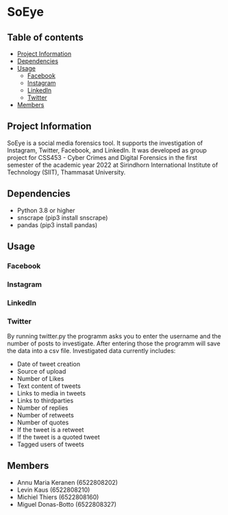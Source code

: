 # SoEye
## Table of contents
* [Project Information](#project-information)
* [Dependencies](#dependencies)
* [Usage](#usage)
  * [Facebook](#facebook)
  * [Instagram](#instagram)
  * [LinkedIn](#linkedin)
  * [Twitter](#twitter)
* [Members](#members)
## Project Information
SoEye is a social media forensics tool. It supports the investigation of Instagram, Twitter, Facebook, and LinkedIn. It was developed as group project for CSS453 - Cyber Crimes and Digital Forensics in the first semester of the academic year 2022 at Sirindhorn International Institute of Technology (SIIT), Thammasat University.

## Dependencies
* Python 3.8 or higher
* snscrape (pip3 install snscrape)
* pandas (pip3 install pandas)

## Usage
### Facebook
### Instagram
### LinkedIn
### Twitter
By running twitter.py the programm asks you to enter the username and the number of posts to investigate. After entering those the programm will save the data into a csv file. Investigated data currently includes: 
* Date of tweet creation
* Source of upload 
* Number of Likes
* Text content of tweets
* Links to media in tweets
* Links to thirdparties
* Number of replies
* Number of retweets
* Number of quotes
* If the tweet is a retweet
* If the tweet is a quoted tweet
* Tagged users of tweets

## Members
* Annu Maria Keranen (6522808202)
* Levin Kaus (6522808210)
* Michiel Thiers (6522808160)
* Miguel Donas-Botto (6522808327)

